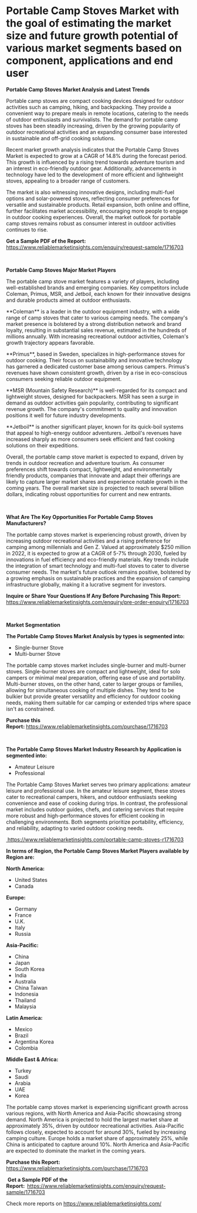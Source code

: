 <p><h1>Portable Camp Stoves Market with the goal of estimating the market size and future growth potential of various market segments based on component, applications and end user</h1></p><p><strong>Portable Camp Stoves Market Analysis and Latest Trends</strong></p>
<p><p>Portable camp stoves are compact cooking devices designed for outdoor activities such as camping, hiking, and backpacking. They provide a convenient way to prepare meals in remote locations, catering to the needs of outdoor enthusiasts and survivalists. The demand for portable camp stoves has been steadily increasing, driven by the growing popularity of outdoor recreational activities and an expanding consumer base interested in sustainable and off-grid cooking solutions.</p><p>Recent market growth analysis indicates that the Portable Camp Stoves Market is expected to grow at a CAGR of 14.8% during the forecast period. This growth is influenced by a rising trend towards adventure tourism and an interest in eco-friendly outdoor gear. Additionally, advancements in technology have led to the development of more efficient and lightweight stoves, appealing to a broader range of customers. </p><p>The market is also witnessing innovative designs, including multi-fuel options and solar-powered stoves, reflecting consumer preferences for versatile and sustainable products. Retail expansion, both online and offline, further facilitates market accessibility, encouraging more people to engage in outdoor cooking experiences. Overall, the market outlook for portable camp stoves remains robust as consumer interest in outdoor activities continues to rise.</p></p>
<p><strong>Get a Sample PDF of the Report:&nbsp;</strong> <a href="https://www.reliablemarketinsights.com/enquiry/request-sample/1716703?utm_campaign=2182&utm_medium=2&utm_source=Github&utm_content=ia&utm_term=05022025&utm_id=portable-camp-stoves">https://www.reliablemarketinsights.com/enquiry/request-sample/1716703</a></p>
<p>&nbsp;</p>
<p><strong>Portable Camp Stoves Major Market Players</strong></p>
<p><p>The portable camp stove market features a variety of players, including well-established brands and emerging companies. Key competitors include Coleman, Primus, MSR, and Jetboil, each known for their innovative designs and durable products aimed at outdoor enthusiasts.</p><p>**Coleman** is a leader in the outdoor equipment industry, with a wide range of camp stoves that cater to various camping needs. The company's market presence is bolstered by a strong distribution network and brand loyalty, resulting in substantial sales revenue, estimated in the hundreds of millions annually. With increasing recreational outdoor activities, Coleman's growth trajectory appears favorable.</p><p>**Primus**, based in Sweden, specializes in high-performance stoves for outdoor cooking. Their focus on sustainability and innovative technology has garnered a dedicated customer base among serious campers. Primus's revenues have shown consistent growth, driven by a rise in eco-conscious consumers seeking reliable outdoor equipment.</p><p>**MSR (Mountain Safety Research)** is well-regarded for its compact and lightweight stoves, designed for backpackers. MSR has seen a surge in demand as outdoor activities gain popularity, contributing to significant revenue growth. The company's commitment to quality and innovation positions it well for future industry developments.</p><p>**Jetboil** is another significant player, known for its quick-boil systems that appeal to high-energy outdoor adventurers. Jetboil's revenues have increased sharply as more consumers seek efficient and fast cooking solutions on their expeditions.</p><p>Overall, the portable camp stove market is expected to expand, driven by trends in outdoor recreation and adventure tourism. As consumer preferences shift towards compact, lightweight, and environmentally friendly products, companies that innovate and adapt their offerings are likely to capture larger market shares and experience notable growth in the coming years. The overall market size is projected to reach several billion dollars, indicating robust opportunities for current and new entrants.</p></p>
<p>&nbsp;</p>
<p><strong>What Are The Key Opportunities For Portable Camp Stoves Manufacturers?</strong></p>
<p><p>The portable camp stoves market is experiencing robust growth, driven by increasing outdoor recreational activities and a rising preference for camping among millennials and Gen Z. Valued at approximately $250 million in 2022, it is expected to grow at a CAGR of 5-7% through 2030, fueled by innovations in fuel efficiency and eco-friendly materials. Key trends include the integration of smart technology and multi-fuel stoves to cater to diverse consumer needs. The market's future outlook remains positive, bolstered by a growing emphasis on sustainable practices and the expansion of camping infrastructure globally, making it a lucrative segment for investors.</p></p>
<p><strong>Inquire or Share Your Questions If Any Before Purchasing This Report:</strong> <a href="https://www.reliablemarketinsights.com/enquiry/pre-order-enquiry/1716703?utm_campaign=2182&utm_medium=2&utm_source=Github&utm_content=ia&utm_term=05022025&utm_id=portable-camp-stoves">https://www.reliablemarketinsights.com/enquiry/pre-order-enquiry/1716703</a></p>
<p>&nbsp;</p>
<p><strong>Market Segmentation</strong></p>
<p><strong>The Portable Camp Stoves Market Analysis by types is segmented into:</strong></p>
<p><ul><li>Single-burner Stove</li><li>Multi-burner Stove</li></ul></p>
<p><p>The portable camp stoves market includes single-burner and multi-burner stoves. Single-burner stoves are compact and lightweight, ideal for solo campers or minimal meal preparation, offering ease of use and portability. Multi-burner stoves, on the other hand, cater to larger groups or families, allowing for simultaneous cooking of multiple dishes. They tend to be bulkier but provide greater versatility and efficiency for outdoor cooking needs, making them suitable for car camping or extended trips where space isn't as constrained.</p></p>
<p><strong>Purchase this Report:&nbsp;</strong><a href="https://www.reliablemarketinsights.com/purchase/1716703?utm_campaign=2182&utm_medium=2&utm_source=Github&utm_content=ia&utm_term=05022025&utm_id=portable-camp-stoves">https://www.reliablemarketinsights.com/purchase/1716703</a></p>
<p>&nbsp;</p>
<p><strong>The Portable Camp Stoves Market Industry Research by Application is segmented into:</strong></p>
<p><ul><li>Amateur Leisure</li><li>Professional</li></ul></p>
<p><p>The Portable Camp Stoves Market serves two primary applications: amateur leisure and professional use. In the amateur leisure segment, these stoves cater to recreational campers, hikers, and outdoor enthusiasts seeking convenience and ease of cooking during trips. In contrast, the professional market includes outdoor guides, chefs, and catering services that require more robust and high-performance stoves for efficient cooking in challenging environments. Both segments prioritize portability, efficiency, and reliability, adapting to varied outdoor cooking needs.</p></p>
<p><a href="https://www.reliablemarketinsights.com/portable-camp-stoves-r1716703?utm_campaign=2182&utm_medium=2&utm_source=Github&utm_content=ia&utm_term=05022025&utm_id=portable-camp-stoves">&nbsp;https://www.reliablemarketinsights.com/portable-camp-stoves-r1716703</a></p>
<p><strong>In terms of Region, the Portable Camp Stoves Market Players available by Region are:</strong></p>
<p>
    <p> <strong> North America: </strong>
        <ul>
            <li>United States</li>
            <li>Canada</li>
        </ul>
        </p> 
    <p> <strong> Europe: </strong>
        <ul>
            <li>Germany</li>
            <li>France</li>
            <li>U.K.</li>
            <li>Italy</li>
            <li>Russia</li>
        </ul>
        </p> 
    <p> <strong> Asia-Pacific: </strong>
        <ul>
            <li>China</li>
            <li>Japan</li>
            <li>South Korea</li>
            <li>India</li>
            <li>Australia</li>
            <li>China Taiwan</li>
            <li>Indonesia</li>
            <li>Thailand</li>
            <li>Malaysia</li>
        </ul>
        </p> 
    <p> <strong> Latin America: </strong>
        <ul>
            <li>Mexico</li>
            <li>Brazil</li>
            <li>Argentina Korea</li>
            <li>Colombia</li>
        </ul>
        </p> 
    <p> <strong> Middle East & Africa: </strong>
        <ul>
            <li>Turkey</li>
            <li>Saudi</li>
            <li>Arabia</li>
            <li>UAE</li>
            <li>Korea</li>
        </ul>
    </p>
    </p>
<p><p>The portable camp stoves market is experiencing significant growth across various regions, with North America and Asia-Pacific showcasing strong demand. North America is projected to hold the largest market share at approximately 35%, driven by outdoor recreational activities. Asia-Pacific follows closely, expected to account for around 30%, fueled by increasing camping culture. Europe holds a market share of approximately 25%, while China is anticipated to capture around 10%. North America and Asia-Pacific are expected to dominate the market in the coming years.</p></p>
<p><strong>Purchase this Report: </strong><a href="https://www.reliablemarketinsights.com/purchase/1716703?utm_campaign=2182&utm_medium=2&utm_source=Github&utm_content=ia&utm_term=05022025&utm_id=portable-camp-stoves">https://www.reliablemarketinsights.com/purchase/1716703</a></p>
<p>&nbsp;<strong>Get a Sample PDF of the Report:&nbsp;&nbsp;</strong><a href="https://www.reliablemarketinsights.com/enquiry/request-sample/1716703?utm_campaign=2182&utm_medium=2&utm_source=Github&utm_content=ia&utm_term=05022025&utm_id=portable-camp-stoves">https://www.reliablemarketinsights.com/enquiry/request-sample/1716703</a></p>
<p><strong></strong></p>
<p>Check more reports on <a href="https://www.reliablemarketinsights.com/?utm_campaign=2182&utm_medium=2&utm_source=Github&utm_content=ia&utm_term=05022025&utm_id=portable-camp-stoves">https://www.reliablemarketinsights.com/</a></p>